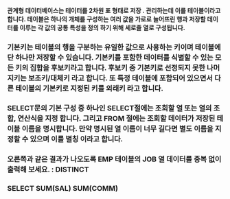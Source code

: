 #### 관계형 데이터베이스는 테이터를 2차원 표 형태로 저장 . 관리하는데 이를 테이블이라고 합니다. 테이블은 하나의 개체를 구성하는 여러 값을 가로로 늘어뜨린 행과 저장할 데이터를 이루는 각 값의 공통 특성을 정의 하기 위해 세로줄 열로 구성됩니다.

### 기본키는 테이블의 행을 구분하는 유일한 값으로 사용하는 키이며 테이블에 단 하나만 저장할 수 있습니다. 기본키를 포함한 데이터를 식별할 수 있는 모든 키의 집합을 후보키라고 합니다. 후보키 중 기본키로 선정되지 못한 나머지키는 보조키/대체키 라고 합니다. 또 특정 테이블에 포함되어 있으면서 다른 테이블의 기본키로 지정된 키를 외래키 라고 합니다.

### SELECT문의 기본 구성 중 하나인 SELECT절에는 조회할 열 또는 열의 조합, 연산식을 지정 합니다. 그리고 FROM 절에는 조회할 데이터가 저장된 테이블 이름을 명시합니다. 만약 명시된 열 이름이 너무 길다면 별도 이름을 지정할 수 있으며 이를 별칭 이라고 합니다.

### 오른쪽과 같은 결과가 나오도록 EMP 테이블의 JOB 열 데이터를 중복 없이 출력해 보세요. : DISTINCT

### SELECT SUM(SAL) SUM(COMM) 
 
